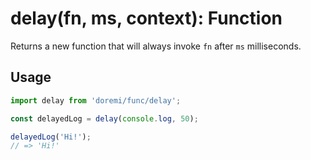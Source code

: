 # delay(fn, ms, context): Function

Returns a new function that will always invoke `fn` after `ms` milliseconds.

## Usage

```js
import delay from 'doremi/func/delay';

const delayedLog = delay(console.log, 50);

delayedLog('Hi!');
// => 'Hi!'
```
